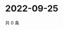 # 2022-09-25

共 0 条

<!-- BEGIN WEIBO -->
<!-- 最后更新时间 Sun Sep 25 2022 04:18:12 GMT+0800 (China Standard Time) -->

<!-- END WEIBO -->
